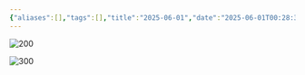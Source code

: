 ```yaml
---
{"aliases":[],"tags":[],"title":"2025-06-01","date":"2025-06-01T00:28:30Z","date_modify":"2025-06-01T00:48:01Z","dg-publish":true,"permalink":"/000_Calendar/001_Daily/2025-06-01/","dgPassFrontmatter":true,"noteIcon":"","created":"2025-06-01T00:28:30Z","updated":"2025-06-01T00:48:01Z"}
---
```



![200](/img/user/000_Calendar/001_Daily/2025-06-01/file-20250601003629882.jpeg)

![300](https://www.liuvv.com/p/117d2c38/v2-294ba41aa61fc7204908b55dd9a2a0bd_1440w.jpg)
